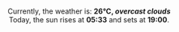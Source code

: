 <p  align="center"><br/>Currently, the weather is: <b> 26°C, <i>overcast clouds</i></b></br>Today, the sun rises at <b>05:33</b> and sets at <b>19:00</b>.</p>